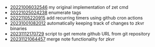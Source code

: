 - [20221006032546](/zet/20221006032546/README.md) my original implementation of zet cmd
- [20221025024238](/zet/20221025024238/README.md) enumerate tags
- [20221105220915](/zet/20221105220915/README.md) add recurring timers using github cron actions
- [20231001082012](/zet/20231001082012/README.md) automatically keeping track of changes to zkvr binaries
- [20231112170729](/zet/20231112170729/README.md) script to get remote github URL from git repository
- [20231121064457](/zet/20231121064457/README.md) merge note functionality for zkvr
